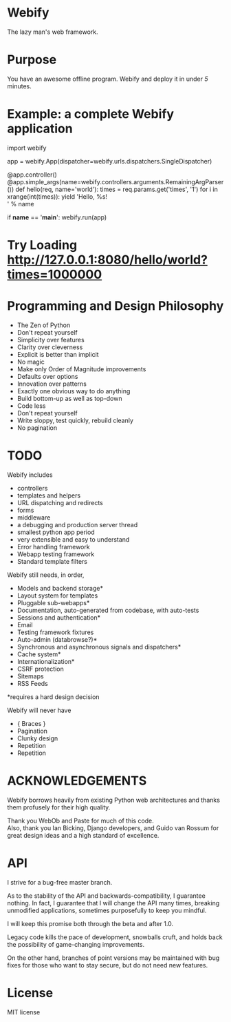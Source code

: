 Webify
======
The lazy man's web framework.


Purpose
=======
You have an awesome offline program.  Webify and deploy it in under _5_ minutes.


Example: a complete Webify application
======================================

import webify

app = webify.App(dispatcher=webify.urls.dispatchers.SingleDispatcher)

@app.controller()
@app.simple_args(name=webify.controllers.arguments.RemainingArgParser())
def hello(req, name='world'):
    times = req.params.get('times', '1')
    for i in xrange(int(times)):
        yield 'Hello, %s!<br />' % name

if __name__ == '__main__':
    webify.run(app)

# Try Loading http://127.0.0.1:8080/hello/world?times=1000000


Programming and Design Philosophy
=================================
* The Zen of Python
* Don't repeat yourself
* Simplicity over features
* Clarity over cleverness
* Explicit is better than implicit
* No magic
* Make only Order of Magnitude improvements
* Defaults over options
* Innovation over patterns
* Exactly one obvious way to do anything
* Build bottom-up as well as top-down
* Code less
* Don't repeat yourself
* Write sloppy, test quickly, rebuild cleanly
* No pagination

TODO
====
Webify includes 
- controllers
- templates and helpers
- URL dispatching and redirects
- forms
- middleware
- a debugging and production server thread
- smallest python app period
- very extensible and easy to understand
- Error handling framework
- Webapp testing framework
- Standard template filters


Webify still needs, in order,
- Models and backend storage*
- Layout system for templates
- Pluggable sub-webapps*
- Documentation, auto-generated from codebase, with auto-tests
- Sessions and authentication*
- Email
- Testing framework fixtures
- Auto-admin (databrowse?)*
- Synchronous and asynchronous signals and dispatchers*
- Cache system*
- Internationalization*
- CSRF protection
- Sitemaps
- RSS Feeds

*requires a hard design decision


Webify will never have
* { Braces }
* Pagination
* Clunky design
* Repetition
* Repetition


ACKNOWLEDGEMENTS
================
Webify borrows heavily from existing Python web architectures 
and thanks them profusely for their high quality.

Thank you WebOb and Paste for much of this code.  
Also, thank you Ian Bicking, Django developers, and Guido van Rossum 
for great design ideas and a high standard of excellence.

API
===
I strive for a bug-free master branch.  

As to the stability of the API and backwards-compatibility, 
I guarantee nothing.  In fact, I guarantee that I will change
the API many times, breaking unmodified applications, sometimes
purposefully to keep you mindful.

I will keep this promise both through the beta and after 1.0.

Legacy code kills the pace of development, snowballs cruft, 
and holds back the possibility of game-changing improvements.

On the other hand, branches of point versions may be maintained
with bug fixes for those who want to stay secure, but do not need
new features.


License
=======
MIT license

